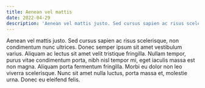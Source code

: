 ```yaml
---
title: Aenean vel mattis
date: 2022-04-29
description: 'Aenean vel mattis justo. Sed cursus sapien ac risus scelerisque, non condimentum nunc ultrices.'
---
```


Aenean vel mattis justo. Sed cursus sapien ac risus scelerisque, non condimentum nunc ultrices. Donec semper ipsum sit amet vestibulum varius. Aliquam ac lectus sit amet velit tristique fringilla. Nullam tempor, purus vitae condimentum porta, nibh nisl tempor mi, eget iaculis massa est non magna. Aliquam porta fermentum fringilla. Morbi eu dolor non leo viverra scelerisque. Nunc sit amet nulla luctus, porta massa et, molestie urna. Donec eu eleifend felis.
